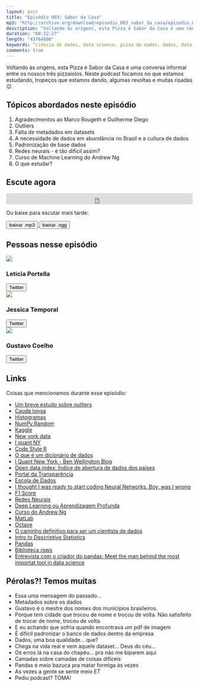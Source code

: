 ```yaml
---
layout: post
title: "Episódio 003: Sabor da Casa"
mp3: "http://archive.org/download/episodio_003_sabor_da_casa/episodio_003_sabor_da_casa.mp3"
description: "Voltando às origens, esta Pizza é Sabor da Casa é uma conversa informal entre os nossos três pizzaiolos."
duration: "00:32:27"
length: "43764800"
keywords: “ciência de dados, data science, pizza de dados, dados, data, data science pizza, python, ds, machine learning, outliers, banco de dados, dataset, database"
comments: true
---
```


Voltando às origens, esta Pizza é Sabor da Casa é uma conversa informal entre os nossos três pizzaiolos. Neste podcast focamos no que estamos estudando, tropeços que estamos dando, algumas revoltas e muitas risadas 😉

## Tópicos abordados neste episódio

1. Agradecimentos ao Marco Rougeth e Guilherme Diego
1. Outliers
1. Falta de metadados em datasets
1. A necessidade de dados em abundância no Brasil e a cultura de dados
1. Padronização de base dados
1. Redes neurais - é tão difícil assim?
1. Curso de Machine Learning do Andrew Ng
1. O que estudar?

## Escute agora

<div class="player-div">
<iframe src="https://archive.org/embed/episodio_003_sabor_da_casa" width="100%" height="30" frameborder="0" webkitallowfullscreen="true" mozallowfullscreen="true" allowfullscreen></iframe>
</div>

Ou baixe para escutar mais tarde:
<div class="download">
  <a href="https://archive.org/download/episodio_003_sabor_da_casa/episodio_003_sabor_da_casa.mp3">
    <button class="btn btn-mp3">baixar .mp3</button>
  </a>
  <a href="https://archive.org/download/episodio_003_sabor_da_casa/episodio_003_sabor_da_casa.ogg">
    <button class="btn btn-ogg">baixar .ogg</button>
  </a>
</div>

## Pessoas nesse episódio

<div class="row">
  <div class="pizzaiolo-img">
    <img class="img-circle" src="{{ site.lele_photo }}">
  </div>
  <div>
    <h3>Leticia Portella</h3>
    <a href="https://twitter.com/leleportella">
      <button class="btn btn-twitter">Twitter</button>
    </a>
  </div>
</div>
<div class="row">
  <div class="pizzaiolo-img">
    <img class="img-circle" src="{{ site.jess_photo }}">
  </div>
  <div>
    <h3>Jessica Temporal</h3>
    <a href="https://twitter.com/jesstemporal">
      <button class="btn btn-twitter">Twitter</button>
    </a>
  </div>
</div>
<div class="row">
  <div class="pizzaiolo-img">
    <img class="img-circle" src="{{ site.gust_photo }}">
  </div>
  <div>
    <h3>Gustavo Coelho</h3>
    <a href="https://twitter.com/gusrabbit">
      <button class="btn btn-twitter">Twitter</button>
    </a>
  </div>
</div>

## Links

Coisas que mencionamos durante esse episódio:

- [Um breve estudo sobre outliers](http://leportella.com/pt-br/2018/01/08/um-breve-estudo-sobre-outliers.html)
- [Cauda longa](https://pt.wikipedia.org/wiki/Cauda_longa)
- [Histogramas](https://pt.wikipedia.org/wiki/Histograma)
- [NumPy.Random](https://docs.scipy.org/doc/numpy/reference/routines.random.html)
- [Kaggle](https://www.kaggle.com/)
- [New york data](https://opendata.cityofnewyork.us)
- [I quant NY](http://iquantny.tumblr.com/about)
- [Code Style R](https://google.github.io/styleguide/Rguide.xml)
- [O que é um dicionário de dados](https://aquare.la/o-que-e-um-dicionario-de-dados-de-data-analytics/)
- [I Quant New York - Ben Wellington Blog](http://iquantny.tumblr.com/)
- [Open data index: Índice de abertura de dados dos países](https://index.okfn.org/place/)
- [Portal da Transparência](http://www.transparencia.mpf.mp.br/)
- [Escola de Dados](https://escoladedados.org/)
- [I thought I was ready to start coding Neural Networks. Boy, was I wrong](https://www.linkedin.com/pulse/i-thought-ready-start-coding-neural-networks-boy-wrong-tim-g%C3%BClke/?trackingId=U8FeIMV3JkhPqefE8iU2gQ%3D%3D&lipi=urn%3Ali%3Apage%3Ad_flagship3_feed%3BUD4Qv5VUShmFJpTbtzvOfA%3D%3D&licu=urn%3Ali%3Acontrol%3Ad_flagship3_feed-object)
- [F1 Score](https://en.wikipedia.org/wiki/F1_score)
- [Redes Neurais](https://pt.wikipedia.org/wiki/Rede_neural_artificial)
- [Deep Learning ou Aprendizagem Profunda](https://pt.wikipedia.org/wiki/Aprendizagem_profunda)
- [Curso do Andrew Ng](https://www.coursera.org/learn/machine-learning/)
- [MatLab](https://www.mathworks.com/products/matlab.html)
- [Octave](https://www.gnu.org/software/octave/)
- [O caminho definitivo para ser um cientista de dados](https://www.analyticsvidhya.com/blog/2017/01/the-most-comprehensive-data-science-learning-plan-for-2017/)
- [Intro to Descriptive Statistics](https://br.udacity.com/course/intro-to-descriptive-statistics--ud827)
- [Pandas](https://pandas.pydata.org/)
- [Biblioteca rows](https://github.com/turicas/rows)
- [Entrevista com o criador do pandas: Meet the man behind the most importat tool in data science](https://flipboard.com/@flipboard/-meet-the-man-behind-the-most-important-/f-a2b9cb495e%2Fqz.com)

## Pérolas?! Temos muitas

- Essa uma mensagem do passado...
- Metadados sobre os dados
- Gustavo é o mestre dos nomes dos municípios brasileiros.
- Porque tem cidade que trocou de nome e trocou de volta. Não satisfeito de trocar de nome, trocou de volta.
- E eu achando que sofria quando encontrava um pdf de imagem
- É difícil padronizar o banco de dados dentro da empresa
- Dados, uma boa qualidade… que?
- Chega na vida real e vem aquele dataset… Deus do céu…
- Os erros lá na casa do chapéu… pra não me biparem aqui
- Camadas sobre camadas de coisas difíceis
- Pandas é meio bazuca pra matar formiga às vezes
- As vezes a gente se sente meio ET
- Pediu podcast? TOMA!

